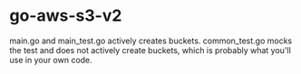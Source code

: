 # go-aws-s3-v2

main.go and main_test.go actively creates buckets. common_test.go 
mocks the test and does not actively create buckets, which is probably
what you'll use in your own code.


